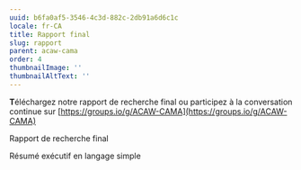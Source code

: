 ```yaml
---
uuid: b6fa0af5-3546-4c3d-882c-2db91a6d6c1c
locale: fr-CA
title: Rapport final
slug: rapport
parent: acaw-cama
order: 4
thumbnailImage: ''
thumbnailAltText: ''
---
```

**T**éléchargez notre rapport de recherche final ou participez à la conversation continue sur [https://groups.io/g/ACAW-CAMA](https://groups.io/g/ACAW-CAMA)

Rapport de recherche final

Résumé exécutif en langage simple
